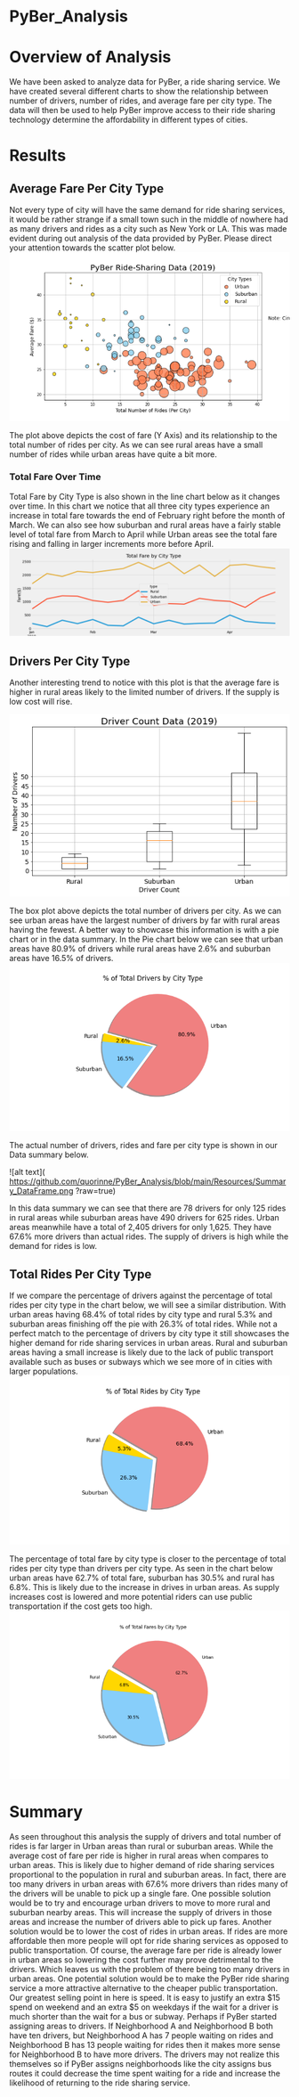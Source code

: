 # PyBer_Analysis

# Overview of Analysis

We have been asked to analyze data for PyBer, a ride sharing service. We have created several different charts to show the relationship between number of drivers, number of rides, and average fare per city type. The data will then be used to help PyBer improve access to their ride sharing technology determine the affordability in different types of cities.




# Results

## Average Fare Per City Type
Not every type of city will have the same demand for ride sharing services, it would be rather strange if a small town such in the middle of nowhere had as many drivers and rides as a city such as New York or LA. This was made evident during out analysis of the data provided by PyBer. Please direct your attention towards the scatter plot below. 
![alt text]( https://github.com/quorinne/PyBer_Analysis/blob/main/Analysis/Fig1.png?raw=true)

The plot above depicts the cost of fare (Y Axis) and its relationship to the total number of rides per city. As we can see rural areas have a small number of rides while urban areas have quite a bit more. 

### Total Fare Over Time

Total Fare by City Type is also shown in the line chart below as it changes over time. In this chart we notice that all three city types experience an increase in total fare towards the end of February right before the month of March.  We can also see how suburban and rural areas have a fairly stable level of total fare from March to April while Urban areas see the total fare rising and falling in larger increments more before April. 
![alt text]( https://github.com/quorinne/PyBer_Analysis/blob/main/Analysis/Del2.png?raw=true)




## Drivers Per City Type
Another interesting trend to notice with this plot is that the average fare is higher in rural areas likely to the limited number of drivers. If the supply is low cost will rise. 

![alt text]( https://github.com/quorinne/PyBer_Analysis/blob/main/Analysis/Fig2.png?raw=true)

The box plot above depicts the total number of drivers per city. As we can see urban areas have the largest number of drivers by far with rural areas having the fewest. A better way to showcase this information is with a pie chart or in the data summary. In the Pie chart below we can see that urban areas have 80.9% of drivers while rural areas have 2.6% and suburban areas have 16.5% of drivers.  
![alt text]( https://github.com/quorinne/PyBer_Analysis/blob/main/Analysis/Fig7.png?raw=true)

The actual number of drivers, rides and fare per city type is shown in our Data summary below.  

![alt text]( https://github.com/quorinne/PyBer_Analysis/blob/main/Resources/Summary_DataFrame.png
?raw=true)

In this data summary we can see that there are 78 drivers for only 125 rides in rural areas while suburban areas have 490 drivers for 625 rides. Urban areas meanwhile have a total of 2,405 drivers for only 1,625. They have 67.6% more drivers than actual rides. The supply of drivers is high while the demand for rides is low. 

## Total Rides Per City Type

If we compare the percentage of drivers against the percentage of total rides per city type in the chart below, we will see a similar distribution. With urban areas having 68.4% of total rides by city type and rural 5.3% and suburban areas finishing off the pie with 26.3% of total rides. While not a perfect match to the percentage of drivers by city type it still showcases the higher demand for ride sharing services in urban areas. Rural and suburban areas having a small increase is likely due to the lack of public transport available such as buses or subways which we see more of in cities with larger populations. 
![alt text]( https://github.com/quorinne/PyBer_Analysis/blob/main/Analysis/Fig6.png?raw=true)

The percentage of total fare by city type is closer to the percentage of total rides per city type than drivers per city type. As seen in the chart below urban areas have 62.7% of total fare, suburban has 30.5% and rural has 6.8%. This is likely due to the increase in drives in urban areas. As supply increases cost is lowered and more potential riders can use public transportation if the cost gets too high. 
![alt text]( https://github.com/quorinne/PyBer_Analysis/blob/main/Analysis/Fig5.png?raw=true)



# Summary
As seen throughout this analysis the supply of drivers and total number of rides is far larger in Urban areas than rural or suburban areas. While the average cost of fare per ride is higher in rural areas when compares to urban areas. This is likely due to higher demand of ride sharing services proportional to the population in rural and suburban areas. In fact, there are too many drivers in urban areas with 67.6% more drivers than rides many of the drivers will be unable to pick up a single fare. 
One possible solution would be to try and encourage urban drivers to move to more rural and suburban nearby areas. This will increase the supply of drivers in those areas and increase the number of drivers able to pick up fares. 
Another solution would be to lower the cost of rides in urban areas. If rides are more affordable then more people will opt for ride sharing services as opposed to public transportation. 
Of course, the average fare per ride is already lower in urban areas so lowering the cost further may prove detrimental to the drivers. Which leaves us with the problem of there being too many drivers in urban areas. One potential solution would be to make the PyBer ride sharing service a more attractive alternative to the cheaper public transportation. Our greatest selling point in here is speed. It is easy to justify an extra $15 spend on weekend and an extra $5 on weekdays if the wait for a driver is much shorter than the wait for a bus or subway. Perhaps if PyBer started assigning areas to drivers. If Neighborhood A and Neighborhood B both have ten drivers, but Neighborhood A has 7 people waiting on rides and Neighborhood B has 13 people waiting for rides then it makes more sense for Neighborhood B to have more drivers. The drivers may not realize this themselves so if PyBer assigns neighborhoods like the city assigns bus routes it could decrease the time spent waiting for a ride and increase the likelihood of returning to the ride sharing service. 



